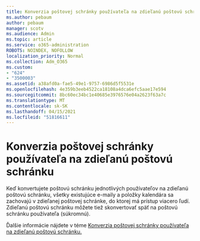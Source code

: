 ```yaml
---
title: Konverzia poštovej schránky používateľa na zdieľanú poštovú schránku
ms.author: pebaum
author: pebaum
manager: scotv
ms.audience: Admin
ms.topic: article
ms.service: o365-administration
ROBOTS: NOINDEX, NOFOLLOW
localization_priority: Normal
ms.collection: Adm_O365
ms.custom:
- "624"
- "3500003"
ms.assetid: a38afd0a-fae5-49e1-9757-6986d5f5531e
ms.openlocfilehash: 4e359b3eeb4522ca18108a4dca6efc5aae17e594
ms.sourcegitcommit: 8bc60ec34bc1e40685e3976576e04a2623f63a7c
ms.translationtype: MT
ms.contentlocale: sk-SK
ms.lasthandoff: 04/15/2021
ms.locfileid: "51816611"
---
```

# <a name="convert-a-user-mailbox-to-a-shared-mailbox"></a>Konverzia poštovej schránky používateľa na zdieľanú poštovú schránku

Keď konvertujete poštovú schránku jednotlivých používateľov na zdieľanú poštovú schránku, všetky existujúce e-maily a položky kalendára sa zachovajú v zdieľanej poštovej schránke, do ktorej má prístup viacero ľudí. Zdieľanú poštovú schránku môžete tiež skonvertovať späť na poštovú schránku používateľa (súkromnú).
  
Ďalšie informácie nájdete v téme [Konverzia poštovej schránky používateľa na zdieľanú poštovú schránku.](https://docs.microsoft.com/microsoft-365/admin/email/convert-user-mailbox-to-shared-mailbox)
  